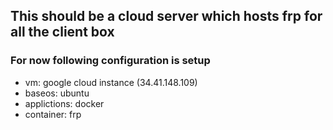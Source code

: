 ## This should be a cloud server which hosts frp for all the client box

### For now following configuration is setup

- vm: google cloud instance (34.41.148.109)
- baseos: ubuntu
- applictions: docker
- container: frp